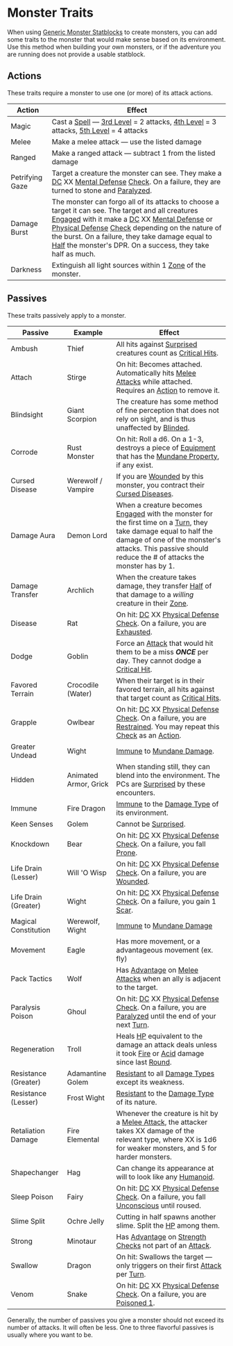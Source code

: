 # Monster Traits

When using [Generic Monster Statblocks](Generic%20Monster%20Statblocks.md) to create monsters, you can add some traits to the monster that would make sense based on its environment. Use this method when building your own monsters, or if the adventure you are running does not provide a usable statblock.

## Actions

These traits require a monster to use one (or more) of its attack actions.

| Action          | Effect                                                                                                                                                                                                                                                                                                                                                                                                                                                                                                                                                                                                                                                                              |
| --------------- | ----------------------------------------------------------------------------------------------------------------------------------------------------------------------------------------------------------------------------------------------------------------------------------------------------------------------------------------------------------------------------------------------------------------------------------------------------------------------------------------------------------------------------------------------------------------------------------------------------------------------------------------------------------------------------------- |
| Magic           | Cast a [Spell](../../Magic/Spells.md) — [3rd Level](../../Magic/Spells/Spells%20by%20Level/Level%203/3rd%20Level%20Spells.md) = 2 attacks, [4th Level](../../Magic/Spells/Spells%20by%20Level/Level%204/4th%20Level%20Spells.md) = 3 attacks, [5th Level](../../Magic/Spells/Spells%20by%20Level/Level%205/5th%20Level%20Spells.md) = 4 attacks                                                                                                                                                                                                                                                                                                                                     |
| Melee           | Make a melee attack — use the listed damage                                                                                                                                                                                                                                                                                                                                                                                                                                                                                                                                                                                                                                         |
| Ranged          | Make a ranged attack — subtract 1 from the listed damage                                                                                                                                                                                                                                                                                                                                                                                                                                                                                                                                                                                                                            |
| Petrifying Gaze | Target a creature the monster can see. They make a [DC](../../Game%20Procedures/Core%20Procedures/DC.md) XX [Mental Defense](../../Player%20Characters/Derived%20Statistics/Mental%20Defense.md) [Check](../../Game%20Procedures/Core%20Procedures/Check.md). On a failure, they are turned to stone and [Paralyzed](../../Game%20Procedures/Conditions/Paralyzed.md).                                                                                                                                                                                                                                                                                                              |
| Damage Burst    | The monster can forgo all of its attacks to choose a target it can see. The target and all creatures [Engaged](../../Game%20Procedures/Conditions/Engaged.md) with it make a [DC](../../Game%20Procedures/Core%20Procedures/DC.md) XX [Mental Defense](../../Player%20Characters/Derived%20Statistics/Mental%20Defense.md) or [Physical Defense](../../Player%20Characters/Derived%20Statistics/Physical%20Defense.md) [Check](../../Game%20Procedures/Core%20Procedures/Check.md) depending on the nature of the burst. On a failure, they take damage equal to [Half](../../Game%20Procedures/Core%20Procedures/Half.md) the monster's DPR. On a success, they take half as much. |
| Darkness        | Extinguish all light sources within 1 [Zone](../../Game%20Procedures/Core%20Procedures/Zone.md) of the monster.                                                                                                                                                                                                                                                                                                                                                                                                                                                                                                                                                                     |

## Passives

These traits passively apply to a monster.

| Passive              | Example               | Effect                                                                                                                                                                                                                                                                                                                                                                                                                                                            |
| -------------------- | --------------------- | ----------------------------------------------------------------------------------------------------------------------------------------------------------------------------------------------------------------------------------------------------------------------------------------------------------------------------------------------------------------------------------------------------------------------------------------------------------------- |
| Ambush               | Thief                 | All hits against [Surprised](../../Game%20Procedures/Conditions/Surprised.md) creatures count as [Critical Hits](../../Game%20Procedures/Die%20Rolling%20Mechanics/Critical%20Hit.md).                                                                                                                                                                                                                                                                            |
| Attach               | Stirge                | On hit: Becomes attached. Automatically hits [Melee Attacks](../../Game%20Procedures/Combat/Melee%20Attack.md) while attached. Requires an [Action](../../Game%20Procedures/Core%20Procedures/Action.md) to remove it.                                                                                                                                                                                                                                            |
| Blindsight           | Giant Scorpion        | The creature has some method of fine perception that does not rely on sight, and is thus unaffected by [Blinded](../../Game%20Procedures/Conditions/Blinded.md).                                                                                                                                                                                                                                                                                                  |
| Corrode              | Rust Monster          | On hit: Roll a d6. On a 1-3, destroys a piece of [Equipment](../../Player%20Characters/Inventory/Equipment.md) that has the [Mundane Property](../../Items%20and%20Gear/Material%20Properties/Mundane%20Property.md), if any exist.                                                                                                                                                                                                                               |
| Cursed Disease       | Werewolf / Vampire    | If you are [Wounded](../../Game%20Procedures/Conditions/Wounded.md) by this monster, you contract their [Cursed Diseases](Cursed%20Diseases.md).                                                                                                                                                                                                                                                                                                                  |
| Damage Aura          | Demon Lord            | When a creature becomes [Engaged](../../Game%20Procedures/Conditions/Engaged.md) with the monster for the first time on a [Turn](../../Game%20Procedures/Core%20Procedures/Turn.md), they take damage equal to half the damage of one of the monster's attacks. This passive should reduce the # of attacks the monster has by 1.                                                                                                                                 |
| Damage Transfer      | Archlich              | When the creature takes damage, they transfer [Half](../../Game%20Procedures/Core%20Procedures/Half.md) of that damage to a *willing* creature in their [Zone](../../Game%20Procedures/Core%20Procedures/Zone.md).                                                                                                                                                                                                                                                |
| Disease              | Rat                   | On hit: [DC](../../Game%20Procedures/Core%20Procedures/DC.md) XX [Physical Defense](../../Player%20Characters/Derived%20Statistics/Physical%20Defense.md) [Check](../../Game%20Procedures/Core%20Procedures/Check.md). On a failure, you are [Exhausted](../../Game%20Procedures/Conditions/Exhausted.md).                                                                                                                                                        |
| Dodge                | Goblin                | Force an [Attack](../../Game%20Procedures/Combat/Attack.md) that would hit them to be a miss ***ONCE*** per day. They cannot dodge a [Critical Hit](../../Game%20Procedures/Die%20Rolling%20Mechanics/Critical%20Hit.md).                                                                                                                                                                                                                                         |
| Favored Terrain      | Crocodile (Water)     | When their target is in their favored terrain, all hits against that target count as [Critical Hits](../../Game%20Procedures/Die%20Rolling%20Mechanics/Critical%20Hit.md).                                                                                                                                                                                                                                                                                        |
| Grapple              | Owlbear               | On hit: [DC](../../Game%20Procedures/Core%20Procedures/DC.md) XX [Physical Defense](../../Player%20Characters/Derived%20Statistics/Physical%20Defense.md) [Check](../../Game%20Procedures/Core%20Procedures/Check.md). On a failure, you are [Restrained](../../Game%20Procedures/Conditions/Restrained.md). You may repeat this [Check](../../Game%20Procedures/Core%20Procedures/Check.md) as an [Action](../../Game%20Procedures/Core%20Procedures/Action.md). |
| Greater Undead       | Wight                 | [Immune](../../Game%20Procedures/Conditions/Immune.md) to [Mundane Damage](../../Game%20Procedures/Combat/Damage%20Types/Mundane%20Damage.md).                                                                                                                                                                                                                                                                                                                    |
| Hidden               | Animated Armor, Grick | When standing still, they can blend into the environment. The PCs are [Surprised](../../Game%20Procedures/Conditions/Surprised.md) by these encounters.                                                                                                                                                                                                                                                                                                           |
| Immune               | Fire Dragon           | [Immune](../../Game%20Procedures/Conditions/Immune.md) to the [Damage Type](../../Game%20Procedures/Combat/Damage%20Types/{Damage%20Types}.md) of its environment.                                                                                                                                                                                                                                                                                                |
| Keen Senses          | Golem                 | Cannot be [Surprised](../../Game%20Procedures/Conditions/Surprised.md).                                                                                                                                                                                                                                                                                                                                                                                           |
| Knockdown            | Bear                  | On hit: [DC](../../Game%20Procedures/Core%20Procedures/DC.md) XX [Physical Defense](../../Player%20Characters/Derived%20Statistics/Physical%20Defense.md) [Check](../../Game%20Procedures/Core%20Procedures/Check.md). On a failure, you fall [Prone](../../Game%20Procedures/Conditions/Prone.md).                                                                                                                                                               |
| Life Drain (Lesser)  | Will 'O Wisp          | On hit: [DC](../../Game%20Procedures/Core%20Procedures/DC.md) XX [Physical Defense](../../Player%20Characters/Derived%20Statistics/Physical%20Defense.md) [Check](../../Game%20Procedures/Core%20Procedures/Check.md). On a failure, you are [Wounded](../../Game%20Procedures/Conditions/Wounded.md).                                                                                                                                                            |
| Life Drain (Greater) | Wight                 | On hit: [DC](../../Game%20Procedures/Core%20Procedures/DC.md) XX [Physical Defense](../../Player%20Characters/Derived%20Statistics/Physical%20Defense.md) [Check](../../Game%20Procedures/Core%20Procedures/Check.md). On a failure, you gain 1 [Scar](../../Player%20Characters/Progression/Scars.md).                                                                                                                                                           |
| Magical Constitution | Werewolf, Wight       | [Immune](../../Game%20Procedures/Conditions/Immune.md) to [Mundane Damage](../../Game%20Procedures/Combat/Damage%20Types/Mundane%20Damage.md)                                                                                                                                                                                                                                                                                                                     |
| Movement             | Eagle                 | Has more movement, or a advantageous movement (ex. fly)                                                                                                                                                                                                                                                                                                                                                                                                           |
| Pack Tactics         | Wolf                  | Has [Advantage](../../Game%20Procedures/Die%20Rolling%20Mechanics/Advantage.md) on [Melee Attacks](../../Game%20Procedures/Combat/Melee%20Attack.md) when an ally is adjacent to the target.                                                                                                                                                                                                                                                                      |
| Paralysis Poison     | Ghoul                 | On hit: [DC](../../Game%20Procedures/Core%20Procedures/DC.md) XX [Physical Defense](../../Player%20Characters/Derived%20Statistics/Physical%20Defense.md) [Check](../../Game%20Procedures/Core%20Procedures/Check.md). On a failure, you are [Paralyzed](../../Game%20Procedures/Conditions/Paralyzed.md) until the end of your next [Turn](../../Game%20Procedures/Core%20Procedures/Turn.md).                                                                   |
| Regeneration         | Troll                 | Heals [HP](../../Player%20Characters/Derived%20Statistics/Hit%20Points.md) equivalent to the damage an attack deals unless it took [Fire](../../Magic/Spells/Spell%20Domains/Fire.md) or [Acid](../../Game%20Procedures/Combat/Damage%20Types/Acid.md) damage since last [Round](../../Game%20Procedures/Core%20Procedures/Round.md).                                                                                                                             |
| Resistance (Greater) | Adamantine Golem      | [Resistant](../../Game%20Procedures/Conditions/Resistant.md) to all [Damage Types](../../Game%20Procedures/Combat/Damage%20Types/{Damage%20Types}.md) except its weakness.                                                                                                                                                                                                                                                                                        |
| Resistance (Lesser)  | Frost Wight           | [Resistant](../../Game%20Procedures/Conditions/Resistant.md) to the [Damage Type](../../Game%20Procedures/Combat/Damage%20Types/{Damage%20Types}.md) of its nature.                                                                                                                                                                                                                                                                                               |
| Retaliation Damage   | Fire Elemental        | Whenever the creature is hit by a [Melee Attack](../../Game%20Procedures/Combat/Melee%20Attack.md), the attacker takes XX damage of the relevant type, where XX is 1d6 for weaker monsters, and 5 for harder monsters.                                                                                                                                                                                                                                            |
| Shapechanger         | Hag                   | Can change its appearance at will to look like any [Humanoid](../Creature%20Types/Humanoid.md).                                                                                                                                                                                                                                                                                                                                                                   |
| Sleep Poison         | Fairy                 | On hit: [DC](../../Game%20Procedures/Core%20Procedures/DC.md) XX [Physical Defense](../../Player%20Characters/Derived%20Statistics/Physical%20Defense.md) [Check](../../Game%20Procedures/Core%20Procedures/Check.md). On a failure, you fall [Unconscious](../../Game%20Procedures/Conditions/Unconscious.md) until roused.                                                                                                                                      |
| Slime Split          | Ochre Jelly           | Cutting in half spawns another slime. Split the [HP](../../Player%20Characters/Derived%20Statistics/Hit%20Points.md) among them.                                                                                                                                                                                                                                                                                                                                  |
| Strong               | Minotaur              | Has [Advantage](../../Game%20Procedures/Die%20Rolling%20Mechanics/Advantage.md) on [Strength](../../Player%20Characters/The%20Ability%20Scores/Strength.md) [Checks](../../Game%20Procedures/Core%20Procedures/Check.md) not part of an [Attack](../../Game%20Procedures/Combat/Attack.md).                                                                                                                                                                       |
| Swallow              | Dragon                | On hit: Swallows the target — only triggers on their first [Attack](../../Game%20Procedures/Combat/Attack.md) per [Turn](../../Game%20Procedures/Core%20Procedures/Turn.md).                                                                                                                                                                                                                                                                                      |
| Venom                | Snake                 | On hit: [DC](../../Game%20Procedures/Core%20Procedures/DC.md) XX [Physical Defense](../../Player%20Characters/Derived%20Statistics/Physical%20Defense.md) [Check](../../Game%20Procedures/Core%20Procedures/Check.md). On a failure, you are [Poisoned 1](../../Game%20Procedures/Conditions/Poisoned.md).                                                                                                                                                        |

Generally, the number of passives you give a monster should not exceed its number of attacks. It will often be less. One to three flavorful passives is usually where you want to be.
